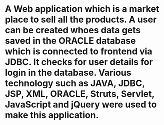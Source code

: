 # A Web application which is a market place to sell all the products. A user can be created whoes data gets saved in the ORACLE database which is connected to frontend via JDBC. It checks for user details for login in the database. Various technology such as JAVA, JDBC, JSP, XML, ORACLE, Struts, Servlet, JavaScript and jQuery were used to make this application.
